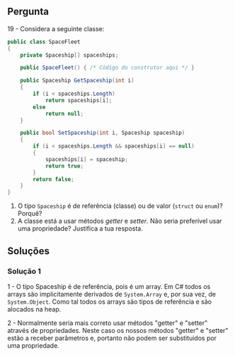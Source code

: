 ## Pergunta

19 - Considera a seguinte classe:

```cs
public class SpaceFleet
{
    private Spaceship[] spaceships;

    public SpaceFleet() { /* Código do construtor aqui */ }

    public Spaceship GetSpaceship(int i)
    {
        if (i < spaceships.Length)
            return spaceships[i];
        else
            return null;
    }

    public bool SetSpaceship(int i, Spaceship spaceship)
    {
        if (i < spaceships.Length && spaceships[i] == null)
        {
            spaceships[i] = spaceship;
            return true;
        }
        return false;
    }
}

```

1. O tipo `Spaceship` é de referência (classe) ou de valor (`struct` ou
   `enum`)? Porquê?
2. A classe está a usar métodos _getter_ e _setter_. Não seria preferível usar
   uma propriedade? Justifica a tua resposta.

## Soluções

### Solução 1

1 - O tipo Spaceship é de referência, pois é um array. Em C# todos os arrays são implicitamente derivados de `System.Array` e, por sua vez, de `System.Object`. Como tal todos os arrays são tipos de referência e são alocados na heap.
 
2 - Normalmente seria mais correto usar métodos "getter" e "setter" através de propriedades. Neste caso os nossos métodos "getter" e "setter" estão a receber parâmetros e, portanto não podem ser substituidos por uma propriedade.
